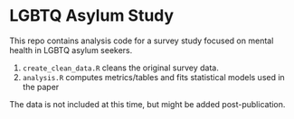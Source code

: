 # LGBTQ Asylum Study

This repo contains analysis code for a survey study focused on mental health in LGBTQ asylum seekers. 

1. `create_clean_data.R` cleans the original survey data. 
2. `analysis.R` computes metrics/tables and fits statistical models used in the paper

The data is not included at this time, but might be added post-publication. 

